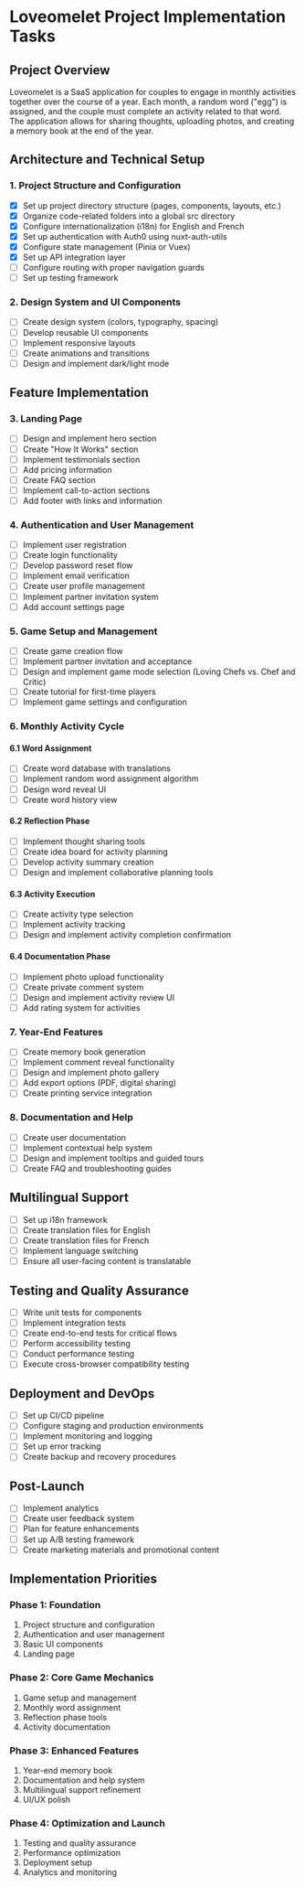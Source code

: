 # Loveomelet Project Implementation Tasks

## Project Overview
Loveomelet is a SaaS application for couples to engage in monthly activities together over the course of a year. Each month, a random word ("egg") is assigned, and the couple must complete an activity related to that word. The application allows for sharing thoughts, uploading photos, and creating a memory book at the end of the year.

## Architecture and Technical Setup

### 1. Project Structure and Configuration
- [x] Set up project directory structure (pages, components, layouts, etc.)
- [x] Organize code-related folders into a global src directory
- [x] Configure internationalization (i18n) for English and French
- [x] Set up authentication with Auth0 using nuxt-auth-utils
- [x] Configure state management (Pinia or Vuex)
- [x] Set up API integration layer
- [ ] Configure routing with proper navigation guards
- [ ] Set up testing framework

### 2. Design System and UI Components
- [ ] Create design system (colors, typography, spacing)
- [ ] Develop reusable UI components
- [ ] Implement responsive layouts
- [ ] Create animations and transitions
- [ ] Design and implement dark/light mode

## Feature Implementation

### 3. Landing Page
- [ ] Design and implement hero section
- [ ] Create "How It Works" section
- [ ] Implement testimonials section
- [ ] Add pricing information
- [ ] Create FAQ section
- [ ] Implement call-to-action sections
- [ ] Add footer with links and information

### 4. Authentication and User Management
- [ ] Implement user registration
- [ ] Create login functionality
- [ ] Develop password reset flow
- [ ] Implement email verification
- [ ] Create user profile management
- [ ] Implement partner invitation system
- [ ] Add account settings page

### 5. Game Setup and Management
- [ ] Create game creation flow
- [ ] Implement partner invitation and acceptance
- [ ] Design and implement game mode selection (Loving Chefs vs. Chef and Critic)
- [ ] Create tutorial for first-time players
- [ ] Implement game settings and configuration

### 6. Monthly Activity Cycle

#### 6.1 Word Assignment
- [ ] Create word database with translations
- [ ] Implement random word assignment algorithm
- [ ] Design word reveal UI
- [ ] Create word history view

#### 6.2 Reflection Phase
- [ ] Implement thought sharing tools
- [ ] Create idea board for activity planning
- [ ] Develop activity summary creation
- [ ] Design and implement collaborative planning tools

#### 6.3 Activity Execution
- [ ] Create activity type selection
- [ ] Implement activity tracking
- [ ] Design and implement activity completion confirmation

#### 6.4 Documentation Phase
- [ ] Implement photo upload functionality
- [ ] Create private comment system
- [ ] Design and implement activity review UI
- [ ] Add rating system for activities

### 7. Year-End Features
- [ ] Create memory book generation
- [ ] Implement comment reveal functionality
- [ ] Design and implement photo gallery
- [ ] Add export options (PDF, digital sharing)
- [ ] Create printing service integration

### 8. Documentation and Help
- [ ] Create user documentation
- [ ] Implement contextual help system
- [ ] Design and implement tooltips and guided tours
- [ ] Create FAQ and troubleshooting guides

## Multilingual Support
- [ ] Set up i18n framework
- [ ] Create translation files for English
- [ ] Create translation files for French
- [ ] Implement language switching
- [ ] Ensure all user-facing content is translatable

## Testing and Quality Assurance
- [ ] Write unit tests for components
- [ ] Implement integration tests
- [ ] Create end-to-end tests for critical flows
- [ ] Perform accessibility testing
- [ ] Conduct performance testing
- [ ] Execute cross-browser compatibility testing

## Deployment and DevOps
- [ ] Set up CI/CD pipeline
- [ ] Configure staging and production environments
- [ ] Implement monitoring and logging
- [ ] Set up error tracking
- [ ] Create backup and recovery procedures

## Post-Launch
- [ ] Implement analytics
- [ ] Create user feedback system
- [ ] Plan for feature enhancements
- [ ] Set up A/B testing framework
- [ ] Create marketing materials and promotional content

## Implementation Priorities

### Phase 1: Foundation
1. Project structure and configuration
2. Authentication and user management
3. Basic UI components
4. Landing page

### Phase 2: Core Game Mechanics
1. Game setup and management
2. Monthly word assignment
3. Reflection phase tools
4. Activity documentation

### Phase 3: Enhanced Features
1. Year-end memory book
2. Documentation and help system
3. Multilingual support refinement
4. UI/UX polish

### Phase 4: Optimization and Launch
1. Testing and quality assurance
2. Performance optimization
3. Deployment setup
4. Analytics and monitoring
